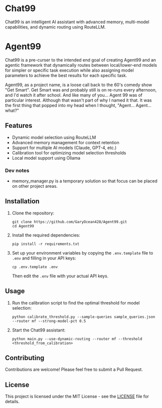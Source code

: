 # Chat99

Chat99 is an intelligent AI assistant with advanced memory, multi-model capabilities, and dynamic routing using RouteLLM.

# Agent99

Chat99 is a pre-curser to the intended end goal of creating Agent99 and an agentic framework that dynamically routes between local/lower-end models for simpler or specific task execution while also assigning model parameters to achieve the best results for each specific task.

Agent99, as a project name, is a loose call back to the 60's comedy show "Get Smart". Get Smart was and probably still is on re-runs every afternoon, and I'd watch it after school. And like many of you... Agent 99 was of particular interest. Although that wasn't part of why I named it that. It was the first thing that popped into my head when I thought, "Agent... Agent... what?"

## Features

- Dynamic model selection using RouteLLM
- Advanced memory management for context retention
- Support for multiple AI models (Claude, GPT-4, etc.)
- Calibration tool for optimizing model selection thresholds
- Local model support using Ollama

### Dev notes

- memory_manager.py is a temporary solution so that focus can be placed on other project areas. 

## Installation

1. Clone the repository:
   ```
   git clone https://github.com/GaryOcean428/Agent99.git
   cd Agent99
   ```

2. Install the required dependencies:
   ```
   pip install -r requirements.txt
   ```

3. Set up your environment variables by copying the `.env.template` file to `.env` and filling in your API keys:
   ```
   cp .env.template .env
   ```
   Then edit the `.env` file with your actual API keys.

## Usage

1. Run the calibration script to find the optimal threshold for model selection:
   ```
   python calibrate_threshold.py --sample-queries sample_queries.json --router mf --strong-model-pct 0.5
   ```

2. Start the Chat99 assistant:
   ```
   python main.py --use-dynamic-routing --router mf --threshold <threshold_from_calibration>
   ```

## Contributing

Contributions are welcome! Please feel free to submit a Pull Request.

## License

This project is licensed under the MIT License - see the [LICENSE](LICENSE) file for details.
